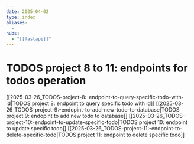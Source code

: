 ```yaml
---
date: 2025-04-02
type: index
aliases:
  -
hubs:
  - "[[fastapi]]"
---
```


# TODOS project 8 to 11: endpoints for todos operation
[[2025-03-26_TODOS-project-8:-endpoint-to-query-specific-todo-with-id|TODOS project 8: endpoint to query specific todo with id]]
[[2025-03-26_TODOS-project-9:-endopint-to-add-new-todo-to-database|TODOS project 9: endopint to add new todo to database]]
[[2025-03-26_TODOS-project-10:-endpoint-to-update-specific-todo|TODOS project 10: endpoint to update specific todo]]
[[2025-03-26_TODOS-project-11:-endpoint-to-delete-specific-todo|TODOS project 11: endpoint to delete specific todo]]


